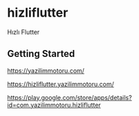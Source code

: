# hizliflutter

Hızlı Flutter

## Getting Started

https://yazilimmotoru.com/



https://hizliflutter.yazilimmotoru.com/

https://play.google.com/store/apps/details?id=com.yazilimmotoru.hizliflutter
